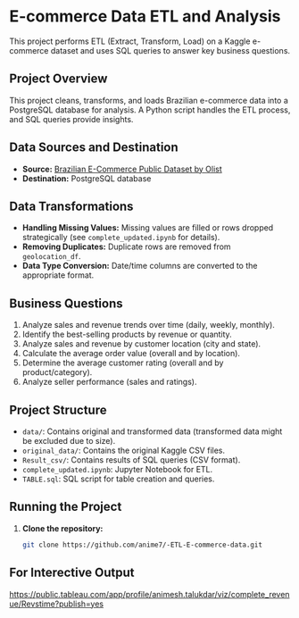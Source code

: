 # E-commerce Data ETL and Analysis

This project performs ETL (Extract, Transform, Load) on a Kaggle e-commerce dataset and uses SQL queries to answer key business questions.

## Project Overview

This project cleans, transforms, and loads Brazilian e-commerce data into a PostgreSQL database for analysis. A Python script handles the ETL process, and SQL queries provide insights.

## Data Sources and Destination

* **Source:** [Brazilian E-Commerce Public Dataset by Olist](https://www.kaggle.com/datasets/olistbr/brazilian-ecommerce)
* **Destination:** PostgreSQL database

## Data Transformations

* **Handling Missing Values:** Missing values are filled or rows dropped strategically (see `complete_updated.ipynb` for details).
* **Removing Duplicates:** Duplicate rows are removed from `geolocation_df`.
* **Data Type Conversion:** Date/time columns are converted to the appropriate format.

## Business Questions

1. Analyze sales and revenue trends over time (daily, weekly, monthly).
2. Identify the best-selling products by revenue or quantity.
3. Analyze sales and revenue by customer location (city and state).
4. Calculate the average order value (overall and by location).
5. Determine the average customer rating (overall and by product/category).
6. Analyze seller performance (sales and ratings).


## Project Structure

* `data/`: Contains original and transformed data (transformed data might be excluded due to size).
* `original_data/`: Contains the original Kaggle CSV files.
* `Result_csv/`: Contains results of SQL queries (CSV format).
* `complete_updated.ipynb`: Jupyter Notebook for ETL.
* `TABLE.sql`: SQL script for table creation and queries.


## Running the Project

1. **Clone the repository:**
   ```bash
   git clone https://github.com/anime7/-ETL-E-commerce-data.git
## For Interective Output
https://public.tableau.com/app/profile/animesh.talukdar/viz/complete_revenue/Revstime?publish=yes
